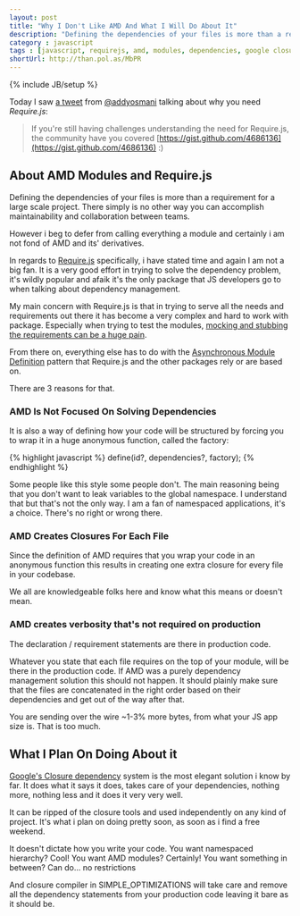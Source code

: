 ```yaml
---
layout: post
title: "Why I Don't Like AMD And What I Will Do About It"
description: "Defining the dependencies of your files is more than a requirement for a large scale project. There simply is no other way you can accomplish maintainability and collaboration between teams. However i beg to defer from calling everything a module and certainly i am not fond of AMD and its' derivatives."
category : javascript
tags : [javascript, requirejs, amd, modules, dependencies, google closure]
shortUrl: http://than.pol.as/MbPR
---
```

{% include JB/setup %}

Today I saw [a tweet][tweet] from [@addyosmani][] talking about why you need *Require.js*:

> If you're still having challenges understanding the need for Require.js, the community have you covered [https://gist.github.com/4686136](https://gist.github.com/4686136) :)

## About AMD Modules and Require.js
Defining the dependencies of your files is more than a requirement for a large scale project. There simply is no other way you can accomplish maintainability and collaboration between teams.

However i beg to defer from calling everything a module and certainly i am not fond of AMD and its' derivatives.

In regards to [Require.js][] specifically, i have stated time and again I am not a big fan. It is a very good effort in trying to solve the dependency problem, it's wildly popular and afaik it's the only package that JS developers go to when talking about dependency management.

My main concern with Require.js is that in trying to serve all the needs and requirements out there it has become a very complex and hard to work with package. Especially when trying to test the modules, [mocking and stubbing the requirements can be a huge pain][squire].

From there on, everything else has to do with the [Asynchronous Module Definition][amd] pattern that Require.js and the other packages rely or are based on.

There are 3 reasons for that.

### AMD Is Not Focused On Solving Dependencies

It is also a way of defining how your code will be structured by forcing you to wrap it in a huge anonymous function, called the factory:

{% highlight javascript %}
define(id?, dependencies?, factory);
{% endhighlight %}

Some people like this style some people don't. The main reasoning being that you don't want to leak variables to the global namespace. I understand that but that's not the only way. I am a fan of namespaced applications, it's a choice. There's no right or wrong there.

### AMD Creates Closures For Each File

Since the definition of AMD requires that you wrap your code in an anonymous function this results in creating one extra closure for every file in your codebase.

We all are knowledgeable folks here and know what this means or doesn't mean.

### AMD creates verbosity that's not required on production

The declaration / requirement statements are there in production code.

Whatever you state that each file requires on the top of your module, will be there in the production code. If AMD was a purely dependency management solution this should not happen. It should plainly make sure that the files are concatenated in the right order based on their dependencies and get out of the way after that.

You are sending over the wire ~1-3% more bytes, from what your JS app size is. That is too much.


## What I Plan On Doing About it

[Google's Closure dependency][depswriter] system is the most elegant solution i know by far. It does what it says it does, takes care of your dependencies, nothing more, nothing less and it does it very very well.

It can be ripped of the closure tools and used independently on any kind of project. It's what i plan on doing pretty soon, as soon as i find a free weekend.

It doesn't dictate how you write your code. You want namespaced hierarchy? Cool! You want AMD modules? Certainly! You want something in between? Can do... no restrictions

And closure compiler in SIMPLE_OPTIMIZATIONS will take care and remove all the dependency statements from your production code leaving it bare as it should be.

[depswriter]: https://developers.google.com/closure/library/docs/depswriter "Google closure dependency management"
[@addyosmani]: https://twitter.com/addyosmani "Addy Osmani - Googler working on chrome"
[tweet]: https://twitter.com/addyosmani/status/297251937219379200 "Addy Osmani's tweet about requireJS"
[Require.js]: http://requirejs.org/ "RequireJS is a JavaScript file and module loader."
[squire]: https://github.com/iammerrick/Squire.js/issues/16 "Squire.js Issue #16: Cannot properly test modules that export a constructor"
[amd]: https://github.com/amdjs/amdjs-api/wiki/AMD "Wikipedia :: The Asynchronous Module Definition (**AMD**) API"
